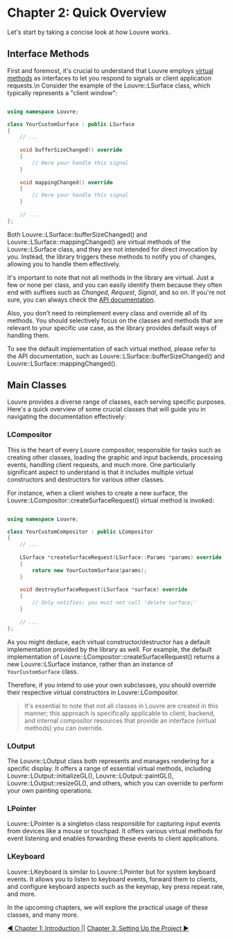 # Chapter 2: Quick Overview

Let's start by taking a concise look at how Louvre works.

## Interface Methods

First and foremost, it's crucial to understand that Louvre employs [virtual methods](https://www.youtube.com/watch?v=oIV2KchSyGQ) as interfaces to let you respond to signals or client application requests.\n
Consider the example of the Louvre::LSurface class, which typically represents a "client window":

```cpp

using namespace Louvre;

class YourCustomSurface : public LSurface
{
	// ... 
    
    void bufferSizeChanged() override
    {
    	// Here your handle this signal
    }
    
    void mappingChanged() override
    {
    	// Here your handle this signal
    }
    
    // ... 
};
```

Both Louvre::LSurface::bufferSizeChanged() and Louvre::LSurface::mappingChanged() are virtual methods of the Louvre::LSurface class, and they are not intended for direct invocation by you. Instead, the library triggers these methods to notify you of changes, allowing you to handle them effectively.

It's important to note that not all methods in the library are virtual. Just a few or none per class, and you can easily identify them because they often end with suffixes such as *Changed*, *Request*, *Signal*, and so on. If you're not sure, you can always check the [API documentation](annotated.html).

Also, you don't need to reimplement every class and override all of its methods. You should selectively focus on the classes and methods that are relevant to your specific use case, as the library provides default ways of handling them.

To see the default implementation of each virtual method, please refer to the API documentation, such as Louvre::LSurface::bufferSizeChanged() and Louvre::LSurface::mappingChanged().

## Main Classes

Louvre provides a diverse range of classes, each serving specific purposes. Here's a quick overview of some crucial classes that will guide you in navigating the documentation effectively:

### LCompositor

This is the heart of every Louvre compositor, responsible for tasks such as creating other classes, loading the graphic and input backends, processing events, handling client requests, and much more. One particularly significant aspect to understand is that it includes multiple virtual constructors and destructors for various other classes.

For instance, when a client wishes to create a new surface, the Louvre::LCompositor::createSurfaceRequest() virtual method is invoked:

```cpp

using namespace Louvre;

class YourCustomCompositor : public LCompositor
{
	// ... 
    
    LSurface *createSurfaceRequest(LSurface::Params *params) override
    {
    	return new YourCustomSurface(params);
    }
    
    void destroySurfaceRequest(LSurface *surface) override
    {
    	// Only notifies; you must not call 'delete surface;'
    }
    
    // ... 
};
```

As you might deduce, each virtual constructor/destructor has a default implementation provided by the library as well. For example, the default implementation of Louvre::LCompositor::createSurfaceRequest() returns a new Louvre::LSurface instance, rather than an instance of `YourCustomSurface` class.

Therefore, if you intend to use your own subclasses, you should override their respective virtual constructors in Louvre::LCompositor.

> It's essential to note that not all classes in Louvre are created in this manner; this approach is specifically applicable to client, backend, and internal compositor resources that provide an interface (virtual methods) you can override.

### LOutput

The Louvre::LOutput class both represents and manages rendering for a specific display. It offers a range of essential virtual methods, including Louvre::LOutput::initializeGL(), Louvre::LOutput::paintGL(), Louvre::LOutput::resizeGL(), and others, which you can override to perform your own painting operations.

### LPointer

Louvre::LPointer is a singleton class responsible for capturing input events from devices like a mouse or touchpad. It offers various virtual methods for event listening and enables forwarding these events to client applications.

### LKeyboard

Louvre::LKeyboard is similar to Louvre::LPointer but for system keyboard events. It allows you to listen to keyboard events, forward them to clients, and configure keyboard aspects such as the keymap, key press repeat rate, and more.

In the upcoming chapters, we will explore the practical usage of these classes, and many more.

<a href="md_md_tutorial_01.html">◀ Chapter 1: Introduction </a> || <a href="md_md_tutorial_03.html"> Chapter 3: Setting Up the Project ▶</a>